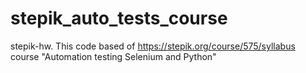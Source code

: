 # stepik_auto_tests_course
stepik-hw.
This code based of https://stepik.org/course/575/syllabus course "Automation testing Selenium and Python" 
